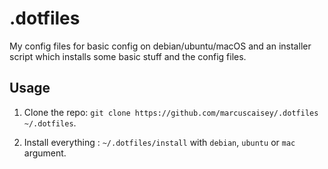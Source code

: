 # .dotfiles

My config files for basic config on debian/ubuntu/macOS and an installer script which installs some basic stuff and the config files.

## Usage

1. Clone the repo: `git clone https://github.com/marcuscaisey/.dotfiles ~/.dotfiles`.

2. Install everything : `~/.dotfiles/install` with `debian`, `ubuntu` or `mac` argument.
